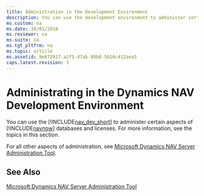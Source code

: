 ```yaml
---
title: Administration in the Development Environment
description: You can use the development environment to administer certain aspects of Dynamics NAV databases and licenses. 
ms.custom: na
ms.date: 10/01/2018
ms.reviewer: na
ms.suite: na
ms.tgt_pltfrm: na
ms.topic: article
ms.assetid: 9e672917-a2f5-47ab-89b8-5b16c412aea5
caps.latest.revision: 3
---
```

# Administrating in the Dynamics NAV Development Environment
You can use the [!INCLUDE[nav_dev_short](includes/nav_dev_short_md.md)] to administer certain aspects of [!INCLUDE[navnow](includes/navnow_md.md)] databases and licenses. For more information, see the topics in this section.  

 For all other aspects of administration, see [Microsoft Dynamics NAV Server Administration Tool](Microsoft-Dynamics-NAV-Server-Administration-Tool.md).  

## See Also  
 [Microsoft Dynamics NAV Server Administration Tool](Microsoft-Dynamics-NAV-Server-Administration-Tool.md)   

